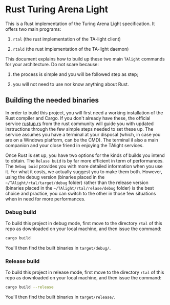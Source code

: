 # Rust Turing Arena Light

This is a Rust implementation of the Turing Arena Light specification.
It offers two main programs:

1. `rtal` (the rust implementation of the TA-light client)

2. `rtald` (the rust implementation of the TA-light daemon)

This document explains how to build up these two main `TAlight` commands for your architecture.
Do not scare because:

1. the process is simple and you will be followed step as step;

2. you will not need to use nor know anything about Rust.


## Building the needed binaries

In order to build this project, you will first need a working installation of the Rust compiler and Cargo.
If you don't already have these, the official service [rustup.rs](https://rustup.rs/) from the rust community will guide you with updated instructions through the few simple steps needed to set these up. The service assumes you have a terminal at your disposal (which, in case you are on a Windows platform, can be the CMD). The terminal il also a main companion and your close friend in enjoying the TAlight services.

Once Rust is set up, you have two options for the kinds of builds you intend to obtain.
The `Relase buid` is by far more efficient in term of performances.
The `Debug buid` provides you with more detailed information when you use it. For what it costs, we actually suggest you to make them both.
However, using the debug version (binaries placed in the `~/TAlight/rtal/target/debug` folder) rather than the release version (binaries placed in the `~/TAlight/rtal/relase/debug` folder) is the best choice and practice, you can switch to the other in those few situations when in need for more performances. 

### Debug build

To build this project in debug mode, first move to the directory `rtal` of this repo as downloaded on your local machine, and then issue the command:
```bash
cargo build
```
You'll then find the built binaries in `target/debug/`.

### Release build

To build this project in release mode, first move to the directory `rtal` of this repo as downloaded on your local machine, and then issue the command:
```bash
cargo build --release
```
You'll then find the built binaries in `target/release/`.

